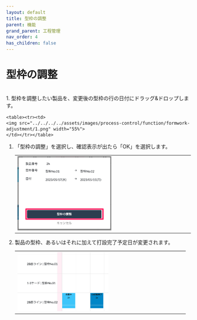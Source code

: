 ```yaml
---
layout: default
title: 型枠の調整
parent: 機能
grand_parent: 工程管理
nav_order: 4
has_children: false
---
```


# 型枠の調整

<br>
1. 型枠を調整したい製品を、変更後の型枠の行の日付にドラッグ&ドロップします。

    <table><tr><td>
    <img src="../../../../assets/images/process-control/function/formwork-adjustment/1.png" width="55%">
    </td></tr></table>

1. 「型枠の調整」を選択し、確認表示が出たら「OK」を選択します。

    <table><tr><td>
    <img src="../../../../assets/images/process-control/function/formwork-adjustment/2.png" width="55%">
    </td></tr></table>

1. 製品の型枠、あるいはそれに加えて打設完了予定日が変更されます。

    <table><tr><td>
    <img src="../../../../assets/images/process-control/function/formwork-adjustment/3.png" width="55%">
    </td></tr></table>